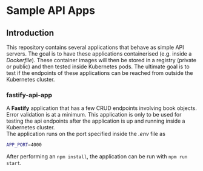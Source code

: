# Sample API Apps
## Introduction    
This repository contains several applications that behave as simple API servers. The goal is to have these applications containerised (e.g. inside a _Dockerfile_). These container images will then be stored in a registry (private or public) and then tested inside Kubernetes pods. The ultimate goal is to test if the endpoints of these applications can be reached from outside the Kubernetes cluster.

### fastify-api-app
A **Fastify** application that has a few CRUD endpoints involving book objects. Error validation is at a minimum. This application is only to be used for testing the api endpoints after the application is up and running inside a Kubernetes cluster.   
The application runs on the port specified inside the _.env_ file as
```bash
APP_PORT=4000
```
After performing an `npm install`, the application can be run with `npm run start`.
